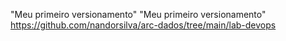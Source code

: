 "Meu primeiro versionamento" 
"Meu primeiro versionamento" 
https://github.com/nandorsilva/arc-dados/tree/main/lab-devops
